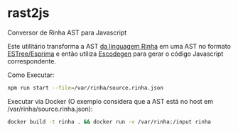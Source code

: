 # rast2js

Conversor de Rinha AST para Javascript

Este utilitário transforma a AST [da linguagem Rinha](https://github.com/aripiprazole/rinha-de-compiler/blob/main/SPECS.md) em 
uma AST no formato [ESTree/Esprima](https://github.com/estree/estree) e então utiliza [Escodegen](https://github.com/estools/escodegen) para gerar o 
código Javascript correspondente.   

Como Executar:

```bash
npm run start --file=/var/rinha/source.rinha.json
```


Executar via Docker (O exemplo considera que a AST está no host em /var/rinha/source.rinha.json):

```bash
docker build -t rinha . && docker run -v /var/rinha:/input rinha 
```






